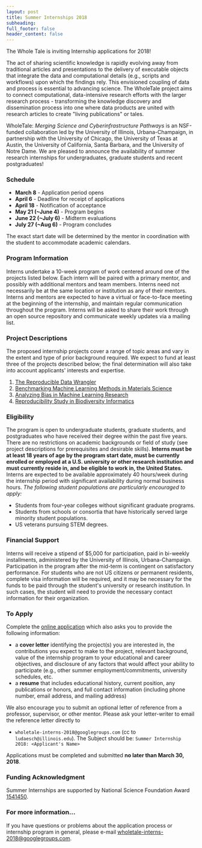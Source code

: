 ```yaml
---
layout: post
title: Summer Internships 2018
subheading: 
full_footer: false
header_content: false
---
```


The Whole Tale is inviting Internship applications for 2018!

The act of sharing scientific knowledge is rapidly evolving away from
traditional articles and presentations to the delivery of executable objects
that integrate the data and computational details (e.g., scripts and workflows)
upon which the findings rely. This envisioned coupling of data and process is
essential to advancing science. The WholeTale project aims to connect
computational, data-intensive research efforts with the larger research
process - transforming the knowledge discovery and dissemination process into
one where data products are united with research articles to create "living
publications" or tales.

WholeTale: _Merging Science and Cyberinfrastructure Pathways_ is an NSF-funded
collaboration led by the University of Illinois, Urbana-Champaign, in
partnership with the University of Chicago, the University of Texas at Austin,
the University of California, Santa Barbara, and the University of Notre Dame.
We are pleased to announce the availability of summer research internships for
undergraduates, graduate students and recent postgraduates!


### Schedule

  * **March 8** - Application period opens
  * **April 6** - Deadline for receipt of applications
  * **April 18** - Notification of acceptance 
  * **May 21 (~June 4)** - Program begins
  * **June 22 (~July 6)** - Midterm evaluations
  * **July 27 (~Aug 6)** - Program concludes

The exact start date will be determined by the mentor in coordination with the
student to  accommodate academic calendars.

### Program Information

Interns undertake a 10-week program of work centered around one of the projects
listed below. Each intern will be paired with a primary mentor, and possibly
with additional mentors and team members. Interns need not necessarily be at
the same location or institution as any of their mentors. Interns and mentors
are expected to have a virtual or face-to-face meeting at the beginning of the
internship, and maintain regular communication throughout the program. Interns
will be asked to share their work through an open source repository and
communicate weekly updates via a mailing list.  

### Project Descriptions

The proposed internship projects cover a range of topic areas and vary in the
extent and type of prior background required. We expect to fund at least three
of the projects described below; the final determination will also take into
account applicants' interests and expertise.

 1. [The Reproducible Data Wrangler](/internship_projects/2018-reproducible-data-wrangler.html)
 1. [Benchmarking Machine Learning Methods in Materials Science](/internship_projects/2018-benchmarking-machine-learning-matsci.html)
 1. [Analyzing Bias in Machine Learning Research](/internship_projects/2018-analzying-bias.html)
 1. [Reproducibility Study in Biodiversity Informatics](/internship_projects/2018-biodiversity-informatics.html)

### Eligibility

The program is open to undergraduate students, graduate students, and
postgraduates who have received their degree within the past five years. There
are no restrictions on academic backgrounds or field of study (see project
descriptions for prerequisites and desirable skills). **Interns must be at least
18 years of age by the program start date, must be currently enrolled or
employed at a U.S. university or other research institution and must currently
reside in, and be eligible to work in, the United States.** Interns are expected
to be available approximately 40 hours/week during the internship period with
significant availability during normal business hours. _The following student
populations are particularly encouraged to apply:_

 * Students from four-year colleges without significant graduate programs.
 * Students from schools or consortia that have historically served large
   minority student populations. 
 * US veterans pursuing STEM degrees.


### Financial Support

Interns will receive a stipend of $5,000 for participation, paid in bi-weekly
installments, administered by the University of Illinois, Urbana-Champaign.
Participation in the program after the mid-term is contingent on satisfactory
performance. For students who are not US citizens or permanent residents,
complete visa information will be required, and it may be necessary for the
funds to be paid through the student's university or research institution.
In such cases, the student will need to provide the necessary contact
information for their organization.

### To Apply



Complete the [online application](https://goo.gl/forms/J3NJipyQDSk9vSBR2) which
also asks you to provide the following information: 

 * a **cover letter** identifying the project(s) you are interested in, the
contributions you expect to make to the project, relevant background, value of
the internship program to your educational and career objectives, and
disclosure of any factors that would affect your ability to participate (e.g.,
other summer employment/commitments, university schedules, etc. 
 * a **resume** that includes educational history, current position, any publications
or honors, and full contact information (including phone number, email address,
and mailing address)

We also encourage you to submit an optional letter of reference from a
professor, supervisor, or other mentor. Please ask your letter-writer to email
the reference letter directly to

 * `wholetale-interns-2018@googlegroups.com` (cc to `ludaesch@illinois.edu`). 
   The Subject should be:  `Summer Internship 2018: <Applicant's Name>`

Applications must be completed and submitted **no later than March 30, 2018**.

### Funding Acknowledgment

Summer Internships are supported by National Science Foundation Award [1541450](
https://www.nsf.gov/awardsearch/showAward?AWD_ID=1541450).

### For more information...

If you have questions or problems about the application process or internship
program in general, please e-mail 
[wholetale-interns-2018@googlegroups.com](wholetale-interns-2018@googlegroups.com).
